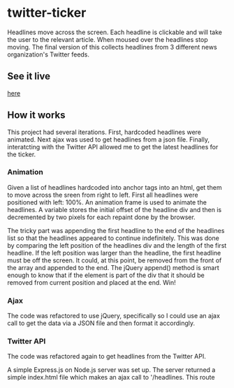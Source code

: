 # twitter-ticker
Headlines move across the screen. Each headline is clickable and will take the user to the relevant article.  When moused over the headlines stop moving. The final version of this collects headlines from 3 different news organization's Twitter feeds. 

## See it live 
<a href="https://maggie-wiseman-portfolio.herokuapp.com/ticker/">here</a>

## How it works
This project had several iterations.  First, hardcoded headlines were animated. Next ajax was used to get headlines from a json file. Finally, interatcting with the Twitter API allowed me to get the latest headlines for the ticker.

### Animation
Given a list of headlines hardcoded into anchor tags into an html, get them to move across the sreen from right to left. First all headlines were positioned with left: 100%.  An animation frame is used to animate the headlines. A variable stores the initial offset of the headline div and then is decremented by two pixels for each repaint done by the browser.  

The tricky part was appending the first headline to the end of the headlines list so that the headlines appeared to continue indefinitely.  This was done by comparing the left position of the headlines div and the length of the first headline.  If the left position was larger than the headline, the first headline must be off the screen.  It could, at this point, be removed from the front of the array and appended to the end. The jQuery append() method is smart enough to know that if the element is part of the div that it should be removed from current position and placed at the end.  Win!

### Ajax
The code was refactored to use jQuery, specifically so I could use an ajax call to get the data via a JSON file and then format it accordingly.

### Twitter API
The code was refactored again to get headlines from the Twitter API. 

A simple Express.js on Node.js server was set up.  The server returned a simple index.html file which makes an ajax call to '/headlines.  This route 

